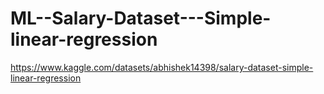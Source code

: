 # ML--Salary-Dataset---Simple-linear-regression
https://www.kaggle.com/datasets/abhishek14398/salary-dataset-simple-linear-regression
